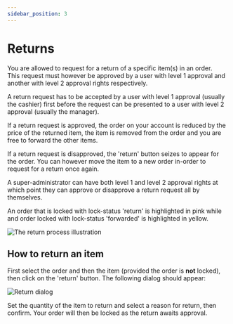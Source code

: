 ```yaml
---
sidebar_position: 3
---
```


# Returns

You are allowed to request for a return of a specific item(s) in an order.  
This request must however be approved by a user with level 1 approval and another with level 2 approval rights respectively.

A return request has to be accepted by a user with level 1 approval (usually the cashier) first before the request can be presented to a user with level 2 approval (usually the manager).

If a return request is approved, the order on your account is reduced by the price of the returned item, the item is removed from the order and you are free to forward the other items.

If a return request is disapproved, the 'return' button seizes to appear for the order. You can however move the item to a new order in-order to request for a return once again.

A super-administrator can have both level 1 and level 2 approval rights at which point they can approve or disapprove a return request all by themselves.

An order that is locked with lock-status 'return' is highlighted in pink while and order locked with lock-status 'forwarded' is highlighted in yellow.

![The return process illustration](/img/returns_process.png)

## How to return an item

First select the order and then the item (provided the order is **not** locked), then click on the 'return' button. The following dialog should appear:

![Return dialog](/img/return_dialog.PNG)

Set the quantity of the item to return and select a reason for return, then confirm. Your order will then be locked as the return awaits approval.
